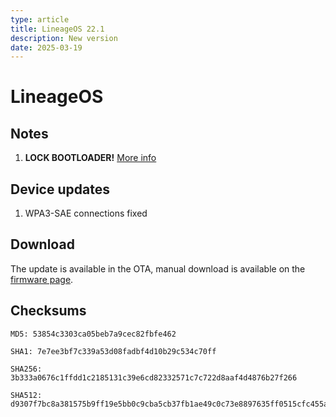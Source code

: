 ```yaml
---
type: article
title: LineageOS 22.1
description: New version
date: 2025-03-19
---
```


# LineageOS <Badge type="tip" text="22.1" /> <Badge type="danger" text="Lock Support" />

## Notes
1. **LOCK BOOTLOADER!** [More info](/guides/lock)

## Device updates
1. WPA3-SAE connections fixed

## Download

The update is available in the OTA, manual download is available on the [firmware page](/roms/a15/lineage).

## Checksums

```
MD5: 53854c3303ca05beb7a9cec82fbfe462
```

```
SHA1: 7e7ee3bf7c339a53d08fadbf4d10b29c534c70ff
```

```
SHA256: 3b333a0676c1ffdd1c2185131c39e6cd82332571c7c722d8aaf4d4876b27f266
```

```
SHA512: d9307f7bc8a381575b9ff19e5bb0c9cba5cb37fb1ae49c0c73e8897635ff0515cfc455a4806bfd9fc8f5cdd940b630b340149525dfe48d9625b52c5c70a27a19
```
